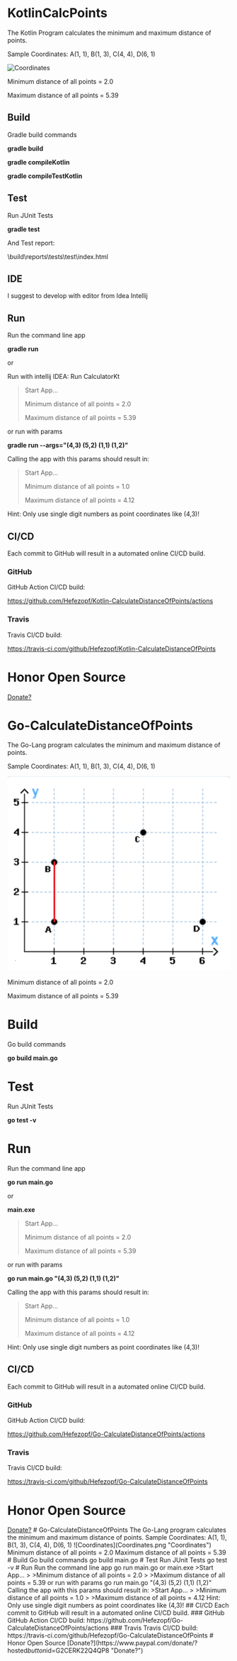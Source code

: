 # KotlinCalcPoints

The Kotlin Program calculates the minimum and maximum distance of points.

Sample Coordinates: A(1, 1), B(1, 3), C(4, 4), D(6, 1) 

![Coordinates](src/main/resources/Coordinates.png "Coordinates")

Minimum distance of all points = 2.0

Maximum distance of all points = 5.39


## Build

Gradle build commands

**gradle build**

**gradle compileKotlin**

**gradle compileTestKotlin**


## Test

Run JUnit Tests

**gradle test**

And Test report:

\build\reports\tests\test\index.html


## IDE

I suggest to develop with editor from Idea Intellij


## Run

Run the command line app

**gradle run**

or

Run with intellij IDEA: Run CalculatorKt

>Start App...
>
>Minimum distance of all points = 2.0
>
>Maximum distance of all points = 5.39

or run with params

**gradle run --args="(4,3) (5,2) (1,1) (1,2)"**

Calling the app with this params should result in:

>Start App...
>
>Minimum distance of all points = 1.0
>
>Maximum distance of all points = 4.12

Hint: Only use single digit numbers as point coordinates like (4,3)!


## CI/CD

Each commit to GitHub will result in a automated online CI/CD build.


### GitHub

GitHub Action CI/CD build:

https://github.com/Hefezopf/Kotlin-CalculateDistanceOfPoints/actions


### Travis

Travis CI/CD build:

https://travis-ci.com/github/Hefezopf/Kotlin-CalculateDistanceOfPoints


# Honor Open Source

[Donate?](https://www.paypal.com/donate/?hosted_button_id=G2CERK22Q4QP8 "Donate?")
# Go-CalculateDistanceOfPoints

The Go-Lang program calculates the minimum and maximum distance of points.

Sample Coordinates: A(1, 1), B(1, 3), C(4, 4), D(6, 1) 

![Coordinates](Coordinates.png "Coordinates")

Minimum distance of all points = 2.0

Maximum distance of all points = 5.39

# Build

Go build commands

**go build main.go**


# Test

Run JUnit Tests

**go test -v**


# Run

Run the command line app

**go run main.go**

or

**main.exe**

>Start App...
>
>Minimum distance of all points = 2.0
>
>Maximum distance of all points = 5.39

or run with params

**go run main.go "(4,3) (5,2) (1,1) (1,2)"**

Calling the app with this params should result in:
 
>Start App...
>
>Minimum distance of all points = 1.0
>
>Maximum distance of all points = 4.12

Hint: Only use single digit numbers as point coordinates like (4,3)!


## CI/CD

Each commit to GitHub will result in a automated online CI/CD build.


### GitHub

GitHub Action CI/CD build:

https://github.com/Hefezopf/Go-CalculateDistanceOfPoints/actions


### Travis

Travis CI/CD build:

https://travis-ci.com/github/Hefezopf/Go-CalculateDistanceOfPoints


# Honor Open Source

[Donate?](https://www.paypal.com/donate/?hosted_button_id=G2CERK22Q4QP8 "Donate?")
#   G o - C a l c u l a t e D i s t a n c e O f P o i n t s 
 
 
 
 T h e   G o - L a n g   p r o g r a m   c a l c u l a t e s   t h e   m i n i m u m   a n d   m a x i m u m   d i s t a n c e   o f   p o i n t s . 
 
 
 
 S a m p l e   C o o r d i n a t e s :   A ( 1 ,   1 ) ,   B ( 1 ,   3 ) ,   C ( 4 ,   4 ) ,   D ( 6 ,   1 )   
 
 
 
 ! [ C o o r d i n a t e s ] ( C o o r d i n a t e s . p n g   " C o o r d i n a t e s " ) 
 
 
 
 M i n i m u m   d i s t a n c e   o f   a l l   p o i n t s   =   2 . 0 
 
 
 
 M a x i m u m   d i s t a n c e   o f   a l l   p o i n t s   =   5 . 3 9 
 
 
 
 #   B u i l d 
 
 
 
 G o   b u i l d   c o m m a n d s 
 
 
 
 * * g o   b u i l d   m a i n . g o * * 
 
 
 
 
 
 #   T e s t 
 
 
 
 R u n   J U n i t   T e s t s 
 
 
 
 * * g o   t e s t   - v * * 
 
 
 
 
 
 #   R u n 
 
 
 
 R u n   t h e   c o m m a n d   l i n e   a p p 
 
 
 
 * * g o   r u n   m a i n . g o * * 
 
 
 
 o r 
 
 
 
 * * m a i n . e x e * * 
 
 
 
 > S t a r t   A p p . . . 
 
 > 
 
 > M i n i m u m   d i s t a n c e   o f   a l l   p o i n t s   =   2 . 0 
 
 > 
 
 > M a x i m u m   d i s t a n c e   o f   a l l   p o i n t s   =   5 . 3 9 
 
 
 
 o r   r u n   w i t h   p a r a m s 
 
 
 
 * * g o   r u n   m a i n . g o   " ( 4 , 3 )   ( 5 , 2 )   ( 1 , 1 )   ( 1 , 2 ) " * * 
 
 
 
 C a l l i n g   t h e   a p p   w i t h   t h i s   p a r a m s   s h o u l d   r e s u l t   i n : 
 
   
 
 > S t a r t   A p p . . . 
 
 > 
 
 > M i n i m u m   d i s t a n c e   o f   a l l   p o i n t s   =   1 . 0 
 
 > 
 
 > M a x i m u m   d i s t a n c e   o f   a l l   p o i n t s   =   4 . 1 2 
 
 
 
 H i n t :   O n l y   u s e   s i n g l e   d i g i t   n u m b e r s   a s   p o i n t   c o o r d i n a t e s   l i k e   ( 4 , 3 ) ! 
 
 
 
 
 
 # #   C I / C D 
 
 
 
 E a c h   c o m m i t   t o   G i t H u b   w i l l   r e s u l t   i n   a   a u t o m a t e d   o n l i n e   C I / C D   b u i l d . 
 
 
 
 
 
 # # #   G i t H u b 
 
 
 
 G i t H u b   A c t i o n   C I / C D   b u i l d : 
 
 
 
 h t t p s : / / g i t h u b . c o m / H e f e z o p f / G o - C a l c u l a t e D i s t a n c e O f P o i n t s / a c t i o n s 
 
 
 
 
 
 # # #   T r a v i s 
 
 
 
 T r a v i s   C I / C D   b u i l d : 
 
 
 
 h t t p s : / / t r a v i s - c i . c o m / g i t h u b / H e f e z o p f / G o - C a l c u l a t e D i s t a n c e O f P o i n t s 
 
 
 
 
 
 #   H o n o r   O p e n   S o u r c e 
 
 
 
 [ D o n a t e ? ] ( h t t p s : / / w w w . p a y p a l . c o m / d o n a t e / ? h o s t e d _ b u t t o n _ i d = G 2 C E R K 2 2 Q 4 Q P 8   " D o n a t e ? " ) 
 
 